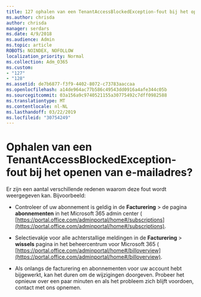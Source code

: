 ```yaml
---
title: 127 ophalen van een TenantAccessBlockedException-fout bij het openen van e-mailadres?
ms.author: chrisda
author: chrisda
manager: serdars
ms.date: 4/9/2018
ms.audience: Admin
ms.topic: article
ROBOTS: NOINDEX, NOFOLLOW
localization_priority: Normal
ms.collection: Adm_O365
ms.custom:
- "127"
- "128"
ms.assetid: de7b6877-f3f9-4402-8072-c73783aaccaa
ms.openlocfilehash: a14de964ac77b586c49543dd0916a4afe344c05b
ms.sourcegitcommit: 03a156a9c9740521155a30775492c7dff0982588
ms.translationtype: MT
ms.contentlocale: nl-NL
ms.lasthandoff: 03/22/2019
ms.locfileid: "30754249"
---
```

# <a name="getting-a-tenantaccessblockedexception-error-when-accessing-email"></a>Ophalen van een TenantAccessBlockedException-fout bij het openen van e-mailadres?

Er zijn een aantal verschillende redenen waarom deze fout wordt weergegeven kan. Bijvoorbeeld:
  
- Controleer of uw abonnement is geldig in de **Facturering** \> de pagina **abonnementen** in het Microsoft 365 admin center ( [https://portal.office.com/adminportal/home#/subscriptions](https://portal.office.com/adminportal/home#/subscriptions).
    
- Selectievakje voor alle achterstallige meldingen in de **Facturering** \> **wissels** pagina in het beheercentrum voor Microsoft 365 ( [https://portal.office.com/adminportal/home#/billoverview](https://portal.office.com/adminportal/home#/billoverview).
    
- Als onlangs de facturering en abonnementen voor uw account hebt bijgewerkt, kan het duren om de wijzigingen doorgeven. Probeer het opnieuw over een paar minuten en als het probleem zich blijft voordoen, contact met ons opnemen.
    

